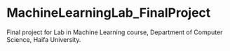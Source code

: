# MachineLearningLab_FinalProject
Final project for Lab in Machine Learning course, Department of Computer Science, Haifa University.
